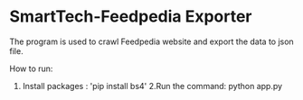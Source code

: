 # SmartTech-Feedpedia Exporter
The program is used to crawl Feedpedia website and export the data to json file.

How to run:

1. Install packages : 'pip install bs4'
2.Run the command:
  python app.py
